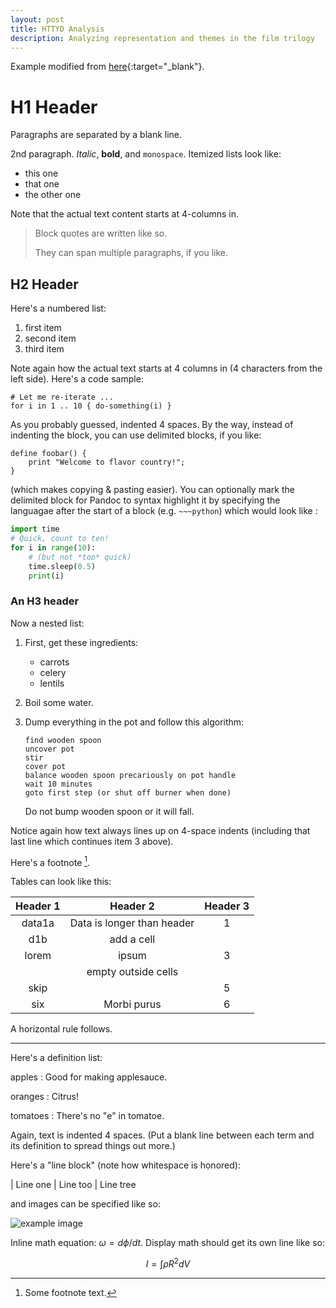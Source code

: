 ```yaml
---
layout: post
title: HTTYD Analysis
description: Analyzing representation and themes in the film trilogy
---
```

Example modified from [here](http://www.unexpected-vortices.com/sw/rippledoc/quick-markdown-example.html){:target="_blank"}.

H1 Header
============

Paragraphs are separated by a blank line.

2nd paragraph. *Italic*, **bold**, and `monospace`. Itemized lists
look like:

  * this one
  * that one
  * the other one

Note that the actual text
content starts at 4-columns in.

> Block quotes are
> written like so.
>
> They can span multiple paragraphs,
> if you like.


H2 Header
------------

Here's a numbered list:

 1. first item
 2. second item
 3. third item

Note again how the actual text starts at 4 columns in (4 characters
from the left side). Here's a code sample:

    # Let me re-iterate ...
    for i in 1 .. 10 { do-something(i) }

As you probably guessed, indented 4 spaces. By the way, instead of
indenting the block, you can use delimited blocks, if you like:

~~~
define foobar() {
    print "Welcome to flavor country!";
}
~~~

(which makes copying & pasting easier). You can optionally mark the
delimited block for Pandoc to syntax highlight it by specifying the languagae after the start of a block (e.g. `~~~python`) which would look like :

~~~python
import time
# Quick, count to ten!
for i in range(10):
    # (but not *too* quick)
    time.sleep(0.5)
    print(i)
~~~

### An H3 header ###

Now a nested list:

 1. First, get these ingredients:

      * carrots
      * celery
      * lentils

 2. Boil some water.

 3. Dump everything in the pot and follow
    this algorithm:

        find wooden spoon
        uncover pot
        stir
        cover pot
        balance wooden spoon precariously on pot handle
        wait 10 minutes
        goto first step (or shut off burner when done)

    Do not bump wooden spoon or it will fall.

Notice again how text always lines up on 4-space indents (including
that last line which continues item 3 above).

Here's a footnote [^1].

[^1]: Some footnote text.

Tables can look like this:

| Header 1 | Header 2                   | Header 3 |
|:--------:|:--------------------------:|:--------:|
| data1a   | Data is longer than header | 1        |
| d1b      | add a cell                 |          |
| lorem    | ipsum                      | 3        |
|          | empty outside cells        |          |
| skip     |                            | 5        |
| six      | Morbi purus                | 6        |


A horizontal rule follows.

***

Here's a definition list:

apples
  : Good for making applesauce.

oranges
  : Citrus!

tomatoes
  : There's no "e" in tomatoe.

Again, text is indented 4 spaces. (Put a blank line between each
term and  its definition to spread things out more.)

Here's a "line block" (note how whitespace is honored):

| Line one
|   Line too
| Line tree

and images can be specified like so:

![example image](https://images.unsplash.com/photo-1488190211105-8b0e65b80b4e?w=300&h=300&fit=crop "An exemplary image")

Inline math equation: $\omega = d\phi / dt$. Display
math should get its own line like so:

$$I = \int \rho R^{2} dV$$
